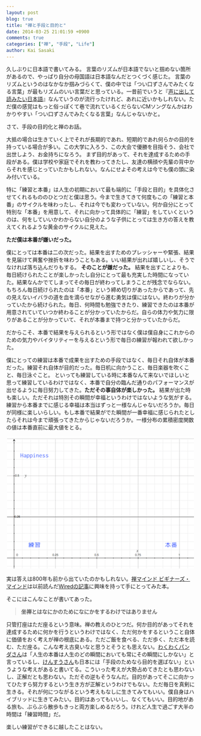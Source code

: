 ```yaml
---
layout: post
blog: true
title: "禅と手段と目的と"
date: 2014-03-25 21:01:59 +0900
comments: true
categories: ["禅", "手段", "Life"]
author: Kai Sasaki
---
```


久しぶりに日本語で書いてみる。
言葉のリズムが日本語でないと掴めない箇所があるので、やっぱり自分の母国語は日本語なんだとつくづく感じた。
言葉のリズムというのはなかなか掴みづらくて、僕の中では「つい口ずさんでみたくなる言葉」が最もリズムのいい言葉だと思っている。一昔前でいうと『[声に出して読みたい日本語](http://www.amazon.co.jp/%E5%A3%B0%E3%81%AB%E5%87%BA%E3%81%97%E3%81%A6%E8%AA%AD%E3%81%BF%E3%81%9F%E3%81%84%E6%97%A5%E6%9C%AC%E8%AA%9E-%E6%96%8E%E8%97%A4-%E5%AD%9D/dp/4794210493)』なんていうのが流行ったけれど、あれに近いかもしれない。ただ僕の感覚はもっと俗っぽくて巷で流れているくだらないCMソングなんかはわかりやすい「つい口ずさんでみたくなる言葉」なんじゃないかと。

さて、手段の目的化と禅のお話。

<!-- more -->

大抵の場合は生きていく上でそれが長期的であれ、短期的であれ何らかの目的を持っている場合が多い。この大学に入ろう、この大会で優勝を目指そう、会社で出世しよう、お金持ちになろう。
まず目的があって、それを達成するための手段がある。僕は学校や家庭でそれを教わってきたし、友達の横顔や先輩の背中からそれを感じとっていたかもしれない。なんにせよその考えは今でも僕の頭に染み付いている。

特に「練習と本番」は人生の初期において最も端的に「手段と目的」を具体化させてくれるもののひとつだと僕は思う。今まで生きてきて何度もこの「練習と本番」のサイクルを味わったし、それは今でも変わっていない。何か自分にとって特別な「本番」を用意して、それに向かって具体的に「練習」をしていくというのは、何をしていいかわからない自分のような子供にとっては生き方の答えを教えてくれるような黄金のサイクルに見えた。

**ただ僕は本番が嫌いだった。**

僕にとっては本番は二の次だった。結果を出すためのプレッシャーや緊張、結果を見届けて興奮や挫折を味わうこともある。いい結果が出れば嬉しいし、そうでなければ落ち込んだりもする。
**そのことが嫌だった。** 結果を出すことよりも、毎日続けられたことが楽しかったし自分にとって最も充実した時間になっていた。結果なんかでてしまってその毎日が終わってしまうことが残念でならない。もちろん毎日続けられたのは「本番」という締め切りがあったからであって、先の見えないイバラの道を血を滴らせながら進む勇気は僕にはない。終わりが分かっていたから続けられた。毎日、何時間も勉強できたり、練習できたのは本番が用意されていていつか終わることが分かっていたからだ。自らの体力や気力に限りがあることが分かっていて、それが本番まで持つと分かっていたからだ。

だからこそ、本番で結果を与えられるという形ではなく僕は僕自身にこれからのための気力やバイタリティーを与えるという形で毎日の練習が報われて欲しかった。

僕にとっての練習は本番で成果を出すための手段ではなく、毎日それ自体が本番だった。練習それ自体が目的だった。毎日机に向かうこと、毎日楽器を吹くこと、毎日泳ぐこと。
といっても練習している時に本番なんて来ないでほしいと思って練習しているわけではなく、本番で自分の臨んだ通りのパフォーマンスが出せるように毎日努力してきた。**ただその事自体が楽しかった。** 結果が出た時も楽しい。ただそれは特別その瞬間が幸福というわけではないような気がする。練習から本番までに感じる幸福は本当はずっと一様なんじゃないだろうか。毎日が同様に楽しいらしい。もし本番で結果がでた瞬間が一番幸福に感じられたとしたらそれは今まで頑張ってきたからじゃないだろうか。一様分布の累積密度関数の値は本番直前に最大値をとる。

<div style="text-align:center" markdown="1">
<img src="/images/posts/2014-03-25-zen/graph2.png" />
</div>

実は答えは800年も前から出ていたのかもしれない。[禅マインド ビギナーズ・マインド](http://www.amazon.co.jp/%E7%A6%85%E3%83%9E%E3%82%A4%E3%83%B3%E3%83%89-%E3%83%93%E3%82%AE%E3%83%8A%E3%83%BC%E3%82%BA%E3%83%BB%E3%83%9E%E3%82%A4%E3%83%B3%E3%83%89-%E3%82%B5%E3%83%B3%E3%82%AC%E6%96%B0%E6%9B%B8-%E9%88%B4%E6%9C%A8%E4%BF%8A%E9%9A%86/dp/4905425166])は以前読んだ[Wiredの記事](http://wired.jp/2013/12/29/enlightenment-engineers-vol9/)に興味を持って手にとってみた本。

そこにはこんなことが書いてあった。

> **坐禅とはなにかのためになにかをするわけではありません**

只管打座はただ座るという意味。禅の教えのひとつだ。何か目的があってそれを達成するために何かを行うというわけではなく、ただ何かをするということ自体に価値をおく考えが禅の根底にある。ただご飯を食べる、ただ歩く、ただ本を読む、ただ座る。こんな考え古臭いなと思うとそうとも思えない。[わくわくパンダさん](http://mirakui-diary.hatenablog.com/entry/2014/03/14/145448)は「人生の本番は人生のどの瞬間においても常にその瞬間にしかない」と言っているし、[けんすうさん](http://blog.livedoor.jp/kensuu/archives/54215643.html)も日本には「手段のためなら目的を選ばない」というような考えがあると書いてる。こういった考えが大勢占めてきたとも思わないし、正解だとも思わない。ただその逆もそうなんだ。目的があってそこに向かってひたすら努力するという生き方が正解というわけでもない。ただ毎日を真剣に生きる。それが何につながるという考えもなしに生きてみてもいい。僕自身はハイブリッドに生きてみたい。目的はあってもいいし、なくてもいい。目的地がある旅も、ぶらぶら散歩もきっと両方楽しめるだろう。けれど人生で過ごす大半の時間は「練習時間」だ。

楽しい練習ができるに越したことはない。





